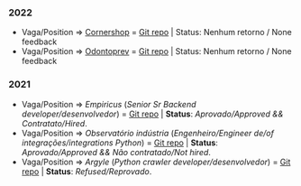 ### 2022
* Vaga/Position => [Cornershop](https://web.archive.org/web/20220223172102/https://jobs.lever.co/cornershopapp/07017b7d-0e78-49b7-a5c5-3926080ef331) = [Git repo](https://github.com/viniciusao/cornershop_integration_test) | Status: Nenhum retorno / None feedback
* Vaga/Position => [Odontoprev](https://web.archive.org/web/20220223172332/https://trabalheconosco.vagas.com.br/odontoprev/oportunidade/arquiteto-de-solucoes-especialista/2313553) = [Git repo](https://github.com/viniciusao/odontoprev_desafio) | Status: Nenhum retorno / None feedback


### 2021
* Vaga/Position => _Empiricus_ (_Senior Sr Backend developer/desenvolvedor_) = [Git repo](https://github.com/viniciusao/Empiricus_Test) | **Status**: _Aprovado/Approved && Contratato/Hired_.
* Vaga/Position => _Observatório indústria_ (_Engenheiro/Engineer de/of integrações/integrations Python_) = [Git repo](https://github.com/viniciusao/Observat-rioIndustria) | **Status**: _Aprovado/Approved && Não contratado/Not hired_.
* Vaga/Position => _Argyle_ (_Python crawler developer/desenvolvedor_) = [Git repo](https://github.com/viniciusao/Argyle-Scanning-Task---Programming) | **Status**: _Refused/Reprovado_.
